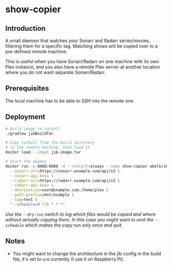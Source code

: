 # show-copier

## Introduction
A small daemon that watches your Sonarr and Radarr series/movies,
filtering them for a specific tag. Matching shows will be
copied over to a pre-defined remote machine.

This is useful when you have Sonarr/Radarr on one machine with its
own Plex instance, and you also have a remote Plex server at another
location where you do not want separate Sonarr/Radarr.

## Prerequisites
The local machine has to be able to SSH into the remote one.

## Deployment
```sh
# Build image to tarball
./gradlew jibBuildTar

# Copy tarball from the build directory
# to the remote machine, then load it
docker load --input jib-image.tar

# Start the daemon
docker run -p 8080:8080 -d --restart=always --name show-copier abelk/show-copier:1.0.0 \
  --sonarr-url=https://sonarr.example.com/api/v3 \
  --sonarr-api-key= \
  --radarr-url=https://radarr.example.com/api/v3 \
  --radarr-api-key= \
  --destination=user@example.com:/home/plex \
  --path-prefix=/mnt/example \
  --tag=test \
  "--schedule=0 */5 * * *"
```

_Use the `--dry-run` switch to log which files would be copied and where without actually copying them. In this case
you might want to omit the `--schedule` which makes the copy run only once and quit._

## Notes
- You might want to change the architecture in the jib config in the build file, it's set to `arm` currently
  (I use it on Raspberry Pi).
